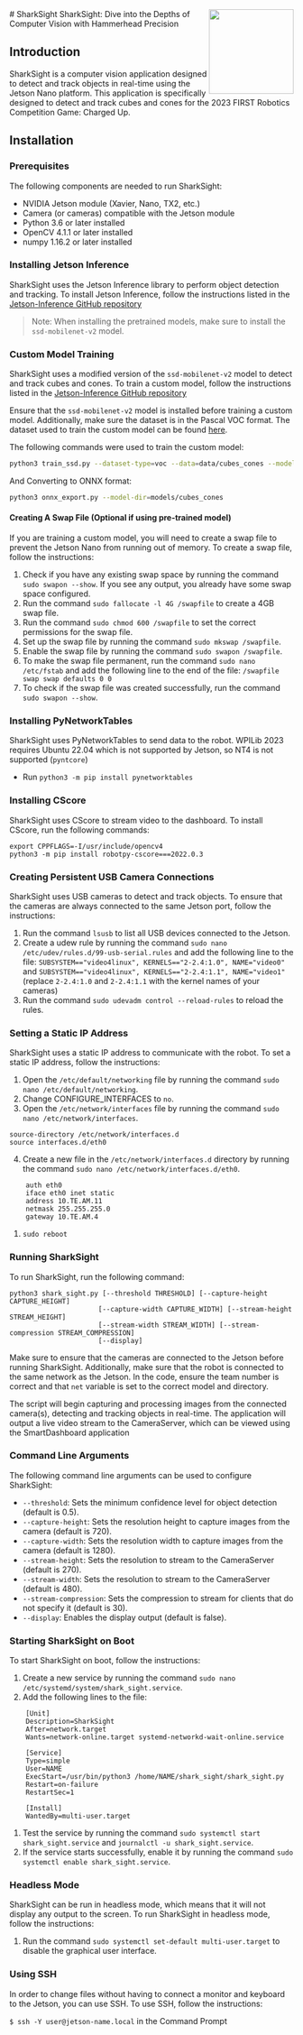 <img src="https://yt3.ggpht.com/ytc/AKedOLS6CuwrrOvURWxJNMZt0KjWetOmkT6MJIP8DuGItQ=s900-c-k-c0x00ffffff-no-rj" align="right" width="150" height="150"/>
# SharkSight
SharkSight: Dive into the Depths of Computer Vision with Hammerhead Precision

## Introduction

SharkSight is a computer vision application designed to detect and track objects in real-time using the Jetson Nano platform. This application is specifically designed to detect and track cubes and cones for the 2023 FIRST Robotics Competition Game: Charged Up.

## Installation

### Prerequisites
The following components are needed to run SharkSight:

- NVIDIA Jetson module (Xavier, Nano, TX2, etc.)
- Camera (or cameras) compatible with the Jetson module
- Python 3.6 or later installed
- OpenCV 4.1.1 or later installed
- numpy 1.16.2 or later installed

### Installing Jetson Inference
SharkSight uses the Jetson Inference library to perform object detection and tracking. To install Jetson Inference, follow the instructions listed in the [Jetson-Inference GitHub repository](https://github.com/dusty-nv/jetson-inference/blob/master/docs/building-repo-2.md#building-the-project-from-source)

> Note: When installing the pretrained models, make sure to install the `ssd-mobilenet-v2` model.


### Custom Model Training
SharkSight uses a modified version of the `ssd-mobilenet-v2` model to detect and track cubes and cones. To train a custom model, follow the instructions listed in the [Jetson-Inference GitHub repository](https://github.com/dusty-nv/jetson-inference/blob/master/docs/pytorch-collect-detection.md#training-your-model)

Ensure that the `ssd-mobilenet-v2` model is installed before training a custom model. Additionally, make sure the dataset is in the Pascal VOC format. The dataset used to train the custom model can be found [here](https://universe.roboflow.com/robotics-qlzra/charged-up-cubes-and-cones-courtesy-of-frc-team-88).

The following commands were used to train the custom model:

```bash
python3 train_ssd.py --dataset-type=voc --data=data/cubes_cones --model-dir=/models/cubes_cones --batch-size=4 --workers=2
```
And Converting to ONNX format:
```bash
python3 onnx_export.py --model-dir=models/cubes_cones
```

#### Creating A Swap File (Optional if using pre-trained model)
If you are training a custom model, you will need to create a swap file to prevent the Jetson Nano from running out of memory. To create a swap file, follow the instructions:

1. Check if you have any existing swap space by running the command `sudo swapon --show`. If you see any output, you already have some swap space configured.
2. Run the command `sudo fallocate -l 4G /swapfile` to create a 4GB swap file.
3. Run the command `sudo chmod 600 /swapfile` to set the correct permissions for the swap file.
4. Set up the swap file by running the command `sudo mkswap /swapfile`.
5. Enable the swap file by running the command `sudo swapon /swapfile`.
6. To make the swap file permanent, run the command `sudo nano /etc/fstab` and add the following line to the end of the file: `/swapfile swap swap defaults 0 0`
7. To check if the swap file was created successfully, run the command `sudo swapon --show`.

### Installing PyNetworkTables
SharkSight uses PyNetworkTables to send data to the robot. WPILib 2023 requires Ubuntu 22.04 which is not supported by Jetson, so NT4 is not supported (`pyntcore`)

* Run `python3 -m pip install pynetworktables`

### Installing CScore
SharkSight uses CScore to stream video to the dashboard. To install CScore, run the following commands:


```
export CPPFLAGS=-I/usr/include/opencv4
python3 -m pip install robotpy-cscore===2022.0.3
```

### Creating Persistent USB Camera Connections
SharkSight uses USB cameras to detect and track objects. To ensure that the cameras are always connected to the same Jetson port, follow the instructions:

1. Run the command `lsusb` to list all USB devices connected to the Jetson.
2. Create a udew rule by running the command `sudo nano /etc/udev/rules.d/99-usb-serial.rules` and add the following line to the file: 
   `SUBSYSTEM=="video4linux", KERNELS=="2-2.4:1.0", NAME="video0"` and `SUBSYSTEM=="video4linux", KERNELS=="2-2.4:1.1", NAME="video1"` (replace `2-2.4:1.0` and `2-2.4:1.1` with the kernel names of your cameras)
3. Run the command `sudo udevadm control --reload-rules` to reload the rules.

### Setting a Static IP Address
SharkSight uses a static IP address to communicate with the robot. To set a static IP address, follow the instructions:

1. Open the `/etc/default/networking` file by running the command `sudo nano /etc/default/networking`.
2. Change CONFIGURE_INTERFACES to `no`. 
3. Open the `/etc/network/interfaces` file by running the command `sudo nano /etc/network/interfaces`.
```
source-directory /etc/network/interfaces.d
source interfaces.d/eth0 
```
4. Create a new file in the `/etc/network/interfaces.d` directory by running the command `sudo nano /etc/network/interfaces.d/eth0`.
```
    auth eth0
    iface eth0 inet static
    address 10.TE.AM.11
    netmask 255.255.255.0
    gateway 10.TE.AM.4
```
1. `sudo reboot`
 
### Running SharkSight
To run SharkSight, run the following command:

```
python3 shark_sight.py [--threshold THRESHOLD] [--capture-height CAPTURE_HEIGHT]
                      [--capture-width CAPTURE_WIDTH] [--stream-height STREAM_HEIGHT]
                      [--stream-width STREAM_WIDTH] [--stream-compression STREAM_COMPRESSION]
                      [--display]
```

Make sure to ensure that the cameras are connected to the Jetson before running SharkSight. Additionally, make sure that the robot is connected to the same network as the Jetson. In the code, ensure the team number is correct and that `net` variable is set to the correct model and directory.

The script will begin capturing and processing images from the connected camera(s), detecting and tracking objects in real-time. The application will output a live video stream to the CameraServer, which can be viewed using the SmartDashboard application

### Command Line Arguments
The following command line arguments can be used to configure SharkSight:

- `--threshold`: Sets the minimum confidence level for object detection (default is 0.5).
- `--capture-height`: Sets the resolution height to capture images from the camera (default is 720).
- `--capture-width`: Sets the resolution width to capture images from the camera (default is 1280).
- `--stream-height`: Sets the resolution to stream to the CameraServer (default is 270).
- `--stream-width`: Sets the resolution to stream to the CameraServer (default is 480).
- `--stream-compression`: Sets the compression to stream for clients that do not specify it (default is 30).
- `--display`: Enables the display output (default is false).

### Starting SharkSight on Boot
To start SharkSight on boot, follow the instructions:

1. Create a new service by running the command `sudo nano /etc/systemd/system/shark_sight.service`.
2. Add the following lines to the file:
```
    [Unit]
    Description=SharkSight
    After=network.target
    Wants=network-online.target systemd-networkd-wait-online.service

    [Service]
    Type=simple
    User=NAME
    ExecStart=/usr/bin/python3 /home/NAME/shark_sight/shark_sight.py
    Restart=on-failure
    RestartSec=1

    [Install]
    WantedBy=multi-user.target
```
1. Test the service by running the command `sudo systemctl start shark_sight.service` and `journalctl -u shark_sight.service`.
2. If the service starts successfully, enable it by running the command `sudo systemctl enable shark_sight.service`.

### Headless Mode
SharkSight can be run in headless mode, which means that it will not display any output to the screen. To run SharkSight in headless mode, follow the instructions:

1. Run the command `sudo systemctl set-default multi-user.target` to disable the graphical user interface.
   
### Using SSH
In order to change files without having to connect a monitor and keyboard to the Jetson, you can use SSH. To use SSH, follow the instructions:

`$ ssh -Y user@jetson-name.local` in the Command Prompt